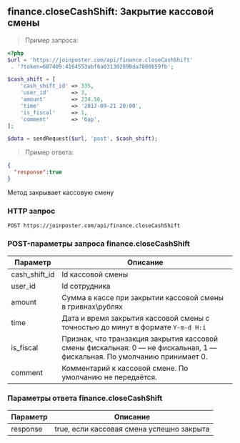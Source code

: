 ## finance.closeCashShift: Закрытие кассовой смены

> Пример запроса:

```php
<?php
$url = 'https://joinposter.com/api/finance.closeCashShift'
 . '?token=687409:4164553abf6a031302898da7800b59fb';

$cash_shift = [
    'cash_shift_id' => 335,
    'user_id'       => 3,
    'amount'        => 234.56,
    'time'          => '2017-09-21 20:00',
    'is_fiscal'     => 1,
    'comment'       => 'бар',
];

$data = sendRequest($url, 'post', $cash_shift);
```

> Пример ответа:

```json
{  
  "response":true
}
```

Метод закрывает кассовую смену

### HTTP запрос

`POST https://joinposter.com/api/finance.closeCashShift`

### POST-параметры запроса finance.closeCashShift

Параметр | Описание
-------- | --------
cash_shift_id | Id кассовой смены
user_id | Id сотрудника
amount | Сумма в кассе при закрытии кассовой смены в гривнах\рублях
time | Дата и время закрытия кассовой смены с точностью до минут в формате `Y-m-d H:i`
is_fiscal | Признак, что транзакция закрытия кассовой смены фискальная: 0 — не фискальная, 1 — фискальная. По умолчанию принимает 0. 
comment | Комментарий к кассовой смене. По умолчанию не передаётся.

### Параметры ответа finance.closeCashShift

Параметр | Описание
-------- | --------
response | true, если кассовая смена успешно закрыта

